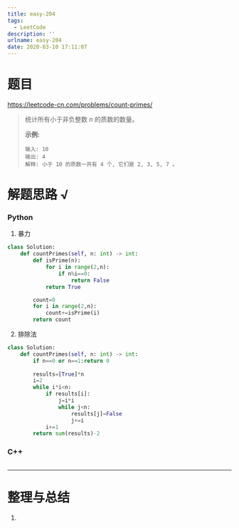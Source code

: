 ```yaml
---
title: easy-204
tags:
  - LeetCode
description: ''
urlname: easy-204
date: 2020-03-10 17:11:07
---
```


# 题目

https://leetcode-cn.com/problems/count-primes/

> 统计所有小于非负整数 *n* 的质数的数量。
>
> **示例:**
>
> ```
> 输入: 10
> 输出: 4
> 解释: 小于 10 的质数一共有 4 个, 它们是 2, 3, 5, 7 。
> ```



# 解题思路 √

### Python

1. 暴力

```python
class Solution:
    def countPrimes(self, n: int) -> int:
        def isPrime(n):
            for i in range(2,n):
                if n%i==0:
                    return False
            return True

        count=0
        for i in range(2,n):
            count+=isPrime(i)
        return count
```

2. 排除法


```python
class Solution:
    def countPrimes(self, n: int) -> int:
        if n==0 or n==1:return 0
        
        results=[True]*n
        i=2
        while i*i<n:
            if results[i]:
                j=i*i
                while j<n:
                    results[j]=False
                    j+=i
            i+=1
        return sum(results)-2
```



### C++

```cpp

```

---



# 整理与总结

1. 


